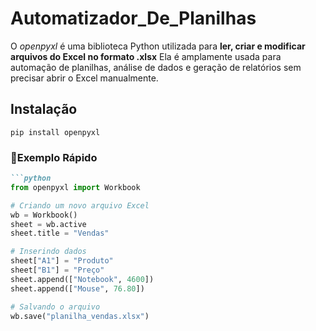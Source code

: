 # Automatizador_De_Planilhas
O *openpyxl* é uma biblioteca Python utilizada para **ler, criar e modificar arquivos do Excel no formato .xlsx**
Ela é amplamente usada para automação de planilhas, análise de dados e geração de relatórios sem precisar abrir o Excel manualmente.

## Instalação

```pip install openpyxl```

 ### 📌Exemplo Rápido

```markdown
```python
from openpyxl import Workbook

# Criando um novo arquivo Excel
wb = Workbook()
sheet = wb.active
sheet.title = "Vendas"

# Inserindo dados
sheet["A1"] = "Produto"
sheet["B1"] = "Preço"
sheet.append(["Notebook", 4600])
sheet.append(["Mouse", 76.80])

# Salvando o arquivo
wb.save("planilha_vendas.xlsx")
```
```
